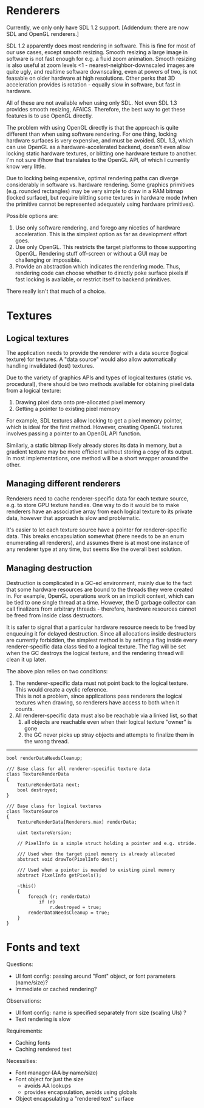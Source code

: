 Renderers
=========

Currently, we only only have SDL 1.2 support. [Addendum: there are now SDL and OpenGL renderers.]

SDL 1.2 apparently does most rendering in software. 
This is fine for most of our use cases, except smooth resizing.
Smooth resizing a large image in software is not fast enough for e.g. a fluid zoom animation.
Smooth resizing is also useful at zoom levels <1 - nearest-neighbor-downscaled images are quite ugly,
and realtime software downscaling, even at powers of two, is not feasable on older hardware at high resolutions.
Other perks that 3D acceleration provides is rotation - equally slow in software, but fast in hardware.

All of these are not available when using only SDL.
Not even SDL 1.3 provides smooth resizing, AFAICS.
Therefore, the best way to get these features is to use OpenGL directly.

The problem with using OpenGL directly is that the approach is quite different than when using software rendering.
For one thing, locking hardware surfaces is very expensive, and must be avoided.
SDL 1.3, which can use OpenGL as a hardware-accelerated backend, doesn't even allow locking static hardware textures, or blitting one hardware texture to another.
I'm not sure if/how that translates to the OpenGL API, of which I currently know very little.

Due to locking being expensive, optimal rendering paths can diverge considerably in software vs. hardware rendering.
Some graphics primitives (e.g. rounded rectangles) may be very simple to draw in a RAM bitmap (locked surface),
but require blitting some textures in hardware mode (when the primitive cannot be represented adequately using hardware primitives).

Possible options are:

1. Use only software rendering, and forego any niceties of hardware acceleration. This is the simplest option as far as development effort goes.
2. Use only OpenGL. This restricts the target platforms to those supporting OpenGL. Rendering stuff off-screen or without a GUI may be challenging or impossible.
3. Provide an abstraction which indicates the rendering mode.
   Thus, rendering code can choose whether to directly poke surface pixels if fast locking is available, or restrict itself to backend primitives.

There really isn't that much of a choice.


Textures
========

Logical textures
----------------

The application needs to provide the renderer with a data source (logical texture) for textures.
A "data source" would also allow automatically handling invalidated (lost) textures.

Due to the variety of graphics APIs and types of logical textures (static vs. procedural), there should be two methods available for obtaining pixel data from a logical texture:

1. Drawing pixel data onto pre-allocated pixel memory
2. Getting a pointer to existing pixel memory

For example, SDL textures allow locking to get a pixel memory pointer, which is ideal for the first method.
However, creating OpenGL textures involves passing a pointer to an OpenGL API function.

Similarly, a static bitmap likely already stores its data in memory, but a gradient texture may be more efficient without storing a copy of its output.
In most implementations, one method will be a short wrapper around the other.


Managing different renderers
----------------------------

Renderers need to cache renderer-specific data for each texture source, e.g. to store GPU texture handles.
One way to do it would be to make renderers have an associative array from each logical texture to its private data,
however that approach is slow and problematic.

It's easier to let each texture source have a pointer for renderer-specific data.
This breaks encapsulation somewhat (there needs to be an enum enumerating all renderers), 
and assumes there is at most one instance of any renderer type at any time, but seems like the overall best solution.


Managing destruction
--------------------

Destruction is complicated in a GC-ed environment, mainly due to the fact that some hardware resources are bound to the threads they were created in.
For example, OpenGL operations work on an implicit context, which can be tied to one single thread at a time.
However, the D garbage collector can call finalizers from arbitrary threads - therefore, hardware resources cannot be freed from inside class destructors.

It is safer to signal that a particular hardware resource needs to be freed by enqueuing it for delayed destruction.
Since all allocations inside destructors are currently forbidden, the simplest method is by setting a flag inside every renderer-specific data class tied to a logical texture.
The flag will be set when the GC destroys the logical texture, and the rendering thread will clean it up later.

The above plan relies on two conditions:

1. The renderer-specific data must not point back to the logical texture. This would create a cyclic reference.  
   This is not a problem, since applications pass renderers the logical textures when drawing, so renderers have access to both when it counts.
2. All renderer-specific data must also be reachable via a linked list, so that 
   1. all objects are reachable even when their logical texture "owner" is gone
   2. the GC never picks up stray objects and attempts to finalize them in the wrong thread.

----

	bool renderDataNeedsCleanup;

	/// Base class for all renderer-specific texture data
	class TextureRenderData
	{
		TextureRenderData next;
		bool destroyed;
	}

	/// Base class for logical textures
	class TextureSource
	{
		TextureRenderData[Renderers.max] renderData;

		uint textureVersion;

		// PixelInfo is a simple struct holding a pointer and e.g. stride.

		/// Used when the target pixel memory is already allocated
		abstract void drawTo(PixelInfo dest);

		/// Used when a pointer is needed to existing pixel memory
		abstract PixelInfo getPixels();

		~this()
		{
			foreach (r; renderData)
				if (r)
					r.destroyed = true;
			renderDataNeedsCleanup = true;
		}
	}


Fonts and text
==============

Questions:

* UI font config: passing around "Font" object, or font parameters (name/size)?
* Immediate or cached rendering?

Observations:

* UI font config: name is specified separately from size (scaling UIs) ?
* Text rendering is slow

Requirements:

* Caching fonts
* Caching rendered text

Necessities:

* ~~Font manager (AA by name/size)~~
* Font object for just the size
  * avoids AA lookups
  * provides encapsulation, avoids using globals
* Object encapsulating a "rendered text" surface
